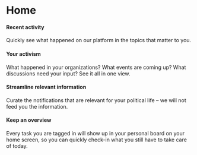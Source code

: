 # Home

#### Recent activity

Quickly see what happened on our platform in the topics that matter to you.

#### Your activism

What happened in your organizations? What events are coming up? What discussions need your input? See it all in one view.

#### **Streamline relevant information**

Curate the notifications that are relevant for your political life – we will not feed you the information.

#### Keep an overview

Every task you are tagged in will show up in your personal board on your home screen, so you can quickly check-in what you still have to take care of today.
